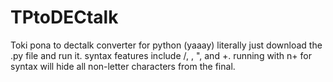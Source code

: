 # TPtoDECtalk
Toki pona to dectalk converter for python
(yaaay)
literally just download the .py file and run it.
syntax features include /, \, ", and +.
running with n+ for syntax will hide all non-letter characters from the final.
